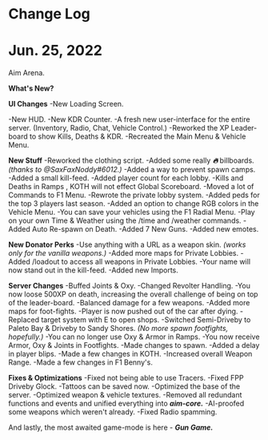 # Change Log

# Jun. 25, 2022

Aim Arena.

**What's New?**

**UI Changes**
-New Loading Screen.

-New HUD.
-New KDR Counter.
-A fresh new user-interface for the entire server. (Inventory, Radio, Chat, Vehicle Control.)
-Reworked the XP Leader-board to show Kills, Deaths & KDR.
-Recreated the Main Menu & Vehicle Menu.

**New Stuff** 
-Reworked the clothing script.
-Added some really ***:fire:*** billboards. *(thanks to @SaxFaxNoddy#6012.)*
-Added a way to prevent spawn camps.
-Added a small kill-feed.
-Added player count for each lobby.
-Kills and Deaths in Ramps , KOTH will not effect Global Scoreboard.
-Moved a lot of Commands to F1 Menu.
-Rewrote the private lobby system.
-Added peds for the top 3 players last season.
-Added an option to change RGB colors in the Vehicle Menu.
-You can save your vehicles using the F1 Radial Menu.
-Play on your own Time & Weather using the /time and /weather commands.
-Added Auto Re-spawn on Death.
-Added 7 New Guns.
-Added new emotes.

**New Donator Perks**
-Use anything with a URL as a weapon skin.  *(works only for the vanilla weapons.)*
-Added more maps for Private Lobbies.
-Added /loadout to access all weapons in Private Lobbies.
-Your name will now stand out in the kill-feed. 
-Added new Imports.

**Server Changes**
-Buffed Joints & Oxy.
-Changed Revolter Handling.
-You now loose 500XP on death, increasing the overall challenge of being on top of the leader-board. 
-Balanced damage for a few weapons.
-Added more maps for foot-fights.
-Player is now pushed out of the car after dying.
-Replaced target system with E to open shops.
-Switched Semi-Driveby to Paleto Bay & Driveby to Sandy Shores. *(No more spawn footfights, hopefully.)*
-You can no longer use Oxy & Armor in Ramps.
-You now receive Armor, Oxy & Joints in Footfights.
-Made changes to spawn.
-Added a delay in player blips.
-Made a few changes in KOTH.
-Increased overall Weapon Range.
-Made a few changes in F1 Benny's.

**Fixes & Optimizations**
-Fixed not being able to use Tracers.
-Fixed FPP Driveby Glock.
-Tattoos can be saved now.
-Optimized the base of the server.
-Optimized weapon & vehicle textures.
-Removed all redundant functions and events and unified everything into ***aim-core.***
-AI-proofed some weapons which weren't already.
-Fixed Radio spamming.


And lastly, the most awaited game-mode is here - ***Gun Game.***

